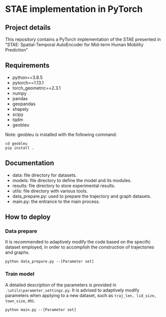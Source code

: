 # STAE implementation in PyTorch

## Project details

This repository contains a PyTorch implementation of the STAE presented in "STAE: Spatial-Temporal AutoEncoder for Mid-term Human Mobility Prediction"

## Requirements

- python==3.8.5
- pytorch==1.13.1
- torch_geometric==2.3.1
- numpy
- pandas
- geopandas
- shapely
- scipy
- tqdm
- geobleu

Note: geobleu is installed with the following command:
```
cd geobleu
pip install .
```

## Documentation

- data: file directory for datasets.
- models: file directory to define the model and its modules. 
- results: file directory to store experimental results.
- utils: file directory with various tools. 
- data_prepare.py: used to prepare the trajectory and graph datasets. 
- main.py: the entrance to the main process.

## How to deploy

### Data prepare

It is recommended to adaptively modify the code based on the specific dataset employed, in order to accomplish the construction of trajectories and graphs.

```
python data_prepare.py --[Parameter set] 
```

### Train model

A detailed description of the parameters is provided in `.\utils\parameter_settings.py`. It is advised to adaptively modify parameters when applying to a new dataset, such as `traj_len, lid_size, town_size`, etc.

```
python main.py --[Parameter set] 
```

​    